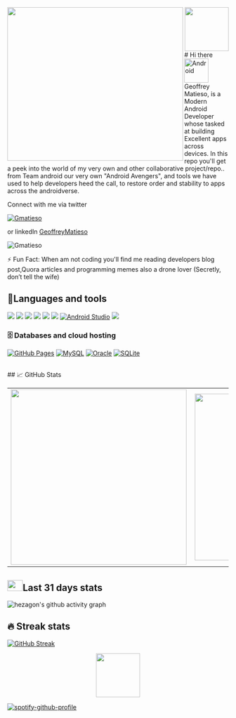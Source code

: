 
<img align="left" height="350" width="400" src="https://cdn.dribbble.com/users/2238041/screenshots/4763918/working.gif" /> 
<div id="header" align="center">
  <img src="https://media.giphy.com/media/HwBlFQZFcAoUcPHZdX/giphy.gif" width="100"/>
</div>
# Hi there 

<img align="center" alt="Android" width="55" src="https://media.giphy.com/media/Y4bzv6DYbYzy8jDnoW/giphy.gif"/>
Geoffrey Matieso, is a Modern Android  Developer whose tasked at building Excellent apps across devices. In this repo you'll get a peek into the world of my very own and other collaborative project/repo.. from Team android our very own "Android Avengers", and tools we have used to help developers heed the call, to restore order and stability to apps across the androidverse.


<p>Connect with me via twitter <p align="left"> <a href="https://twitter.com/Gmatieso" target="blank"><img src="https://img.shields.io/twitter/follow/Gmatieso?logo=twitter&style=for-the-badge" alt="Gmatieso" /></a> </p> or linkedIn <a href=https://www.linkedin.com/in/geoffreymatieso/>GeoffreyMatieso</a></p>
<p align="left"> <img src="https://komarev.com/ghpvc/?username=Gmatieso&label=Profile%20views&color=0e75b6&style=flat" alt="Gmatieso" /> </p>
⚡ Fun Fact: When am not coding you'll find me  reading developers blog post,Quora articles and programming memes also a drone lover (Secretly, don’t tell the wife)

## 🔧Languages and tools
![](https://img.shields.io/badge/Code-Kotlin-informational?style=flat&logo=Kotlin&logoColor=white&color=2bbc8a)
<img src="https://img.shields.io/badge/HTML5-E34F26?style=for-the-badge&logo=html5&logoColor=white">
![](https://img.shields.io/badge/Tools-Android-informational?style=flat&logo=Android&logoColor=white&color=2bbc8a)
<img src="https://img.shields.io/badge/CSS-0077B5?&style=for-the-badge&logo=css3&logoColor=white">
![](https://img.shields.io/badge/Tools-Git-informational?style=flat&logo=Git&logoColor=white&color=2bbc8a)
<img src="https://img.shields.io/badge/JavaScript-F7DF1E?style=for-the-badge&logo=javascript&logoColor=white">
<a href="#"><img alt="Android Studio" src="https://img.shields.io/badge/Android%20Studio-008678.svg?logo=android-studio&logoColor=white"></a>
<img src="https://img.shields.io/badge/React-14354C?style=for-the-badge&logo=react&logoColor=blue">

### 🗄️ Databases and cloud hosting
<p>
    <a href="#"><img alt="GitHub Pages" src="https://img.shields.io/badge/GitHub%20Pages-327FC7.svg?logo=github&logoColor=white"></a>
    <a href="#"><img alt="MySQL" src="https://img.shields.io/badge/MySQL-00f.svg?logo=mysql&logoColor=white"></a>
    <a href="#"><img alt="Oracle" src ="https://img.shields.io/badge/Oracle-F00000.svg?logo=oracle&logoColor=white"></a>
    <a href="#"><img alt="SQLite" src ="https://img.shields.io/badge/SQLite-07405e.svg?logo=sqlite&logoColor=white"></a>
</p>
<br>
## &#x1f4c8; GitHub Stats
<center>
  <table>
    <tr>
        <td><img width="400px" align="left" src="https://github-readme-stats.vercel.app/api?username=Gmatieso&count_private=true&show_icons=true&theme=dark&layout=compact" /></td>
        <td><img width="380px" align="left" src="https://github-readme-stats.vercel.app/api/top-langs/?username=Gmatieso&hide=html&layout=compact&theme=dark" /></td>      
    </tr>   
  </table>
</center>

## <img src="https://raw.githubusercontent.com/TheDudeThatCode/TheDudeThatCode/master/Assets/Developer.gif" width=35 height=25>Last 31 days stats
<!-- GITHUB ACTIVITY GRAPH -->
![hezagon's github activity graph](https://activity-graph.herokuapp.com/graph?username=Gmatieso&theme=react-dark)
<!-- GITHUB STREAK -->
## 🔥 Streak stats
[![GitHub Streak](https://github-readme-streak-stats.herokuapp.com/?user=Gmatieso)](https://git.io/streak-stats)

<div id="header" align="center">
  <img src="https://media.giphy.com/media/HwBlFQZFcAoUcPHZdX/giphy.gif" width="100"/>
</div>

[![spotify-github-profile](https://spotify-github-profile.vercel.app/api/view?uid=qx7815ce350k22x1y1dskujez&cover_image=true&theme=default)](https://github.com/kittinan/spotify-github-profile)






